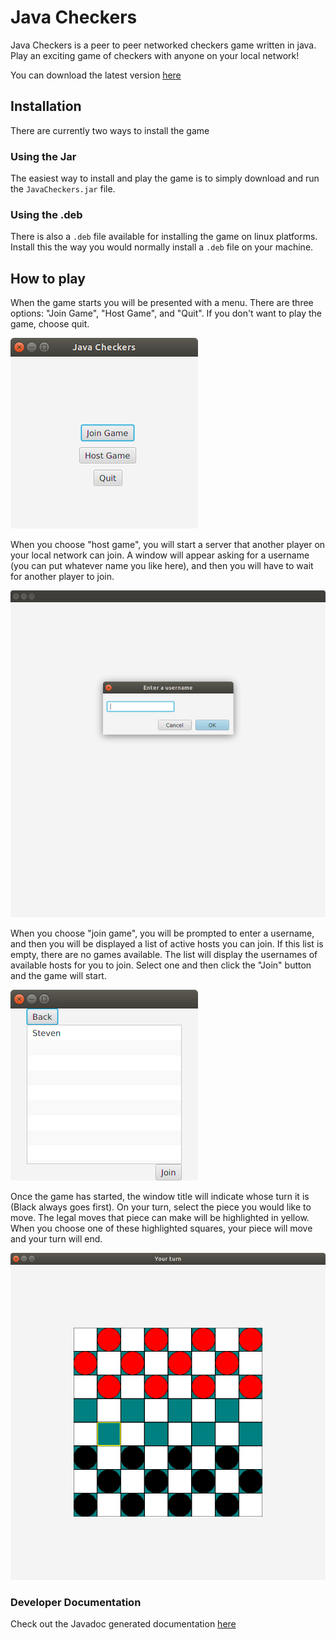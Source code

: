 # Java Checkers

Java Checkers is a peer to peer networked checkers game written in java.  Play an exciting game of checkers with anyone on your local network!

You can download the latest version [here](https://github.com/KyleS22/JavaCheckers/releases/latest)

## Installation
There are currently two ways to install the game

### Using the Jar 
The easiest way to install and play the game is to simply download and run the `JavaCheckers.jar` file.

### Using the .deb 
There is also a `.deb` file available for installing the game on linux platforms.  Install this the way you would normally install a `.deb` file on your machine.

## How to play
When the game starts you will be presented with a menu.  There are three options: "Join Game", "Host Game", and "Quit".  If you don't want to play the game, choose quit.

![Game Menu](docs/images/menu.png)

When you choose "host game", you will start a server that another player on your local network can join.  A window will appear asking for a username (you can put whatever name you like here), and then you will have to wait for another player to join.

![Hosting a Game](docs/images/host.png)


When you choose "join game", you will be prompted to enter a username, and then you will be displayed a list of active hosts you can join.  If this list is empty, there are no games available.  The list will display the usernames of available hosts for you to join.  Select one and then click the "Join" button and the game will start.

![Joining a Game](docs/images/join.png)

Once the game has started, the window title will indicate whose turn it is (Black always goes first).  On your turn, select the piece you would like to move.  The legal moves that piece can make will be highlighted in yellow.  When you choose one of these highlighted squares, your piece will move and your turn will end.

![Playing the Game](docs/images/move1.png)

### Developer Documentation

Check out the Javadoc generated documentation [here](https://kyles22.github.io/JavaCheckers/docs/javadoc/index.html)
